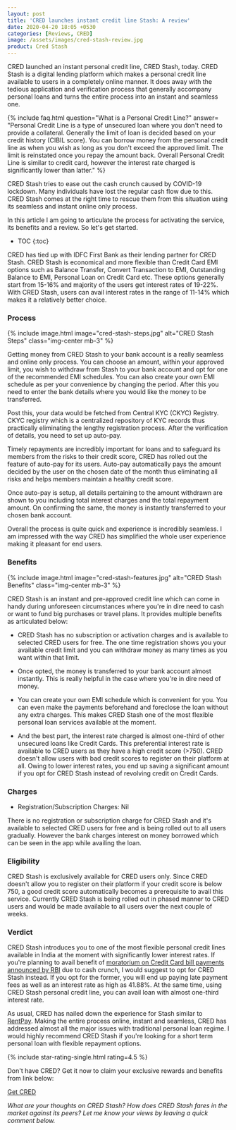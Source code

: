 ```yaml
---
layout: post
title: 'CRED launches instant credit line Stash: A review'
date: 2020-04-20 18:05 +0530
categories: [Reviews, CRED]
image: /assets/images/cred-stash-review.jpg
product: Cred Stash
---
```


CRED launched an instant personal credit line, CRED Stash, today. CRED Stash is a digital lending platform which makes a personal credit line available to users in a completely online manner. It does away with the tedious application and verification process that generally accompany personal loans and turns the entire process into an instant and seamless one.

{% include faq.html question="What is a Personal Credit Line?" answer= "Personal Credit Line is a type of unsecured loan where you don't need to provide a collateral. Generally the limit of loan is decided based on your credit history (CIBIL score). You can borrow money from the personal credit line as when you wish as long as you don't exceed the approved limit. The limit is reinstated once you repay the amount back. Overall Personal Credit Line is similar to credit card, however the interest rate charged is significantly lower than latter." %}

CRED Stash tries to ease out the cash crunch caused by COVID-19 lockdown. Many individuals have lost the regular cash flow due to this. CRED Stash comes at the right time to rescue them from this situation using its seamless and instant online only process.

In this article I am going to articulate the process for activating the service, its benefits and a review. So let's get started.

<!-- prettier-ignore -->
* TOC
{:toc}

CRED has tied up with IDFC First Bank as their lending partner for CRED Stash. CRED Stash is economical and more flexible than Credit Card EMI options such as Balance Transfer, Convert Transaction to EMI, Outstanding Balance to EMI, Personal Loan on Credit Card etc. These options generally start from 15-16% and majority of the users get interest rates of 19-22%. With CRED Stash, users can avail interest rates in the range of 11-14% which makes it a relatively better choice.

### Process

{% include image.html image="cred-stash-steps.jpg" alt="CRED Stash Steps" class="img-center mb-3" %}

Getting money from CRED Stash to your bank account is a really seamless and online only process. You can choose an amount, within your approved limit, you wish to withdraw from Stash to your bank account and opt for one of the recommended EMI schedules. You can also create your own EMI schedule as per your convenience by changing the period. After this you need to enter the bank details where you would like the money to be transferred.

Post this, your data would be fetched from Central KYC (CKYC) Registry. CKYC registry which is a centralized repository of KYC records thus practically eliminating the lengthy registration process. After the verification of details, you need to set up auto-pay.

Timely repayments are incredibly important for loans and to safeguard its members from the risks to their credit score, CRED has rolled out the feature of auto-pay for its users. Auto-pay automatically pays the amount decided by the user on the chosen date of the month thus eliminating all risks and helps members maintain a healthy credit score.

Once auto-pay is setup, all details pertaining to the amount withdrawn are shown to you including total interest charges and the total
repayment amount. On confirming the same, the money is instantly transferred to your chosen bank account.

Overall the process is quite quick and experience is incredibly seamless. I am impressed with the way CRED has simplified the whole user experience making it pleasant for end users.

### Benefits

{% include image.html image="cred-stash-features.jpg" alt="CRED Stash Benefits" class="img-center mb-3" %}

CRED Stash is an instant and pre-approved credit line which can come in handy during unforeseen circumstances where you're in dire need to cash or want to fund big purchases or travel plans. It provides multiple benefits as articulated below:

- CRED Stash has no subscription or activation charges and is available to selected CRED users for free. The one time registration shows you your available credit limit and you can withdraw money as many times as you want within that limit.

- Once opted, the money is transferred to your bank account almost instantly. This is really helpful in the case where you're in dire need of money.

- You can create your own EMI schedule which is convenient for you. You can even make the payments beforehand and foreclose the loan without any extra charges. This makes CRED Stash one of the most flexible personal loan services available at the moment.

- And the best part, the interest rate charged is almost one-third of other unsecured loans like Credit Cards. This preferential interest rate is available to CRED users as they have a high credit score (>750). CRED doesn't allow users with bad credit scores to register on their platform at all. Owing to lower interest rates, you end up saving a significant amount if you opt for CRED Stash instead of revolving credit on Credit Cards.

### Charges

- Registration/Subscription Charges: Nil

There is no registration or subscription charge for CRED Stash and it's available to selected CRED users for free and is being rolled out to all users gradually. However the bank charges interest on money borrowed which can be seen in the app while availing the loan.

### Eligibility

CRED Stash is exclusively available for CRED users only. Since CRED doesn't allow you to register on their platform if your credit score is below 750, a good credit score automatically becomes a prerequisite to avail this service. Currently CRED Stash is being rolled out in phased manner to CRED users and would be made available to all users over the next couple of weeks.

### Verdict

CRED Stash introduces you to one of the most flexible personal credit lines available in India at the moment with significantly lower interest rates. If you're planning to avail benefit of [moratorium on Credit Card bill payments announced by RBI](/rbi-announces-3-months-moratorium-on-credit-card-dues-should-you-go-for-it/) due to cash crunch, I would suggest to opt for CRED Stash instead. If you opt for the former, you will end up paying late payment fees as well as an interest rate as high as 41.88%. At the same time, using CRED Stash personal credit line, you can avail loan with almost one-third interest rate.

As usual, CRED has nailed down the experience for Stash similar to [RentPay](/cred-rentpay-review/). Making the entire process online, instant and seamless, CRED has addressed almost all the major issues with traditional personal loan regime. I would highly recommend CRED Stash if you're looking for a short term personal loan with flexible repayment options.

{% include star-rating-single.html rating=4.5 %}

Don't have CRED? Get it now to claim your exclusive rewards and benefits from link below:

<a href="https://l.cardinfo.in/cred" target="_blank" class="btn btn-lg btn-danger btn-block post-element mt-2" rel="noopener"><i class="ci-pen"></i> Get CRED</a>

_What are your thoughts on CRED Stash? How does CRED Stash fares in the market against its peers? Let me know your views by leaving a quick comment below._
